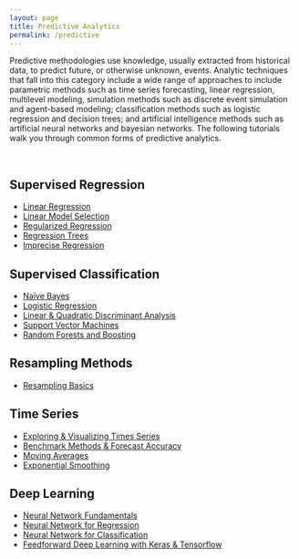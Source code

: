 ```yaml
---
layout: page
title: Predictive Analytics
permalink: /predictive
---
```


Predictive methodologies use knowledge, usually extracted from historical data, to predict future, or otherwise unknown, events. Analytic techniques that fall into this category include a wide range of approaches to include parametric methods such as time series forecasting, linear regression, multilevel modeling, simulation methods such as discrete event simulation and agent-based modeling; classification methods such as logistic regression and decision trees; and artificial intelligence methods such as artificial neural networks and bayesian networks. The following tutorials walk you through common forms of predictive analytics.

<br>

## Supervised Regression
- [Linear Regression](linear_regression)
- [Linear Model Selection](model_selection)
- [Regularized Regression](regularized_regression)
- [Regression Trees](regression_trees)
- [Imprecise Regression](imprecise_regression)

## Supervised Classification
- [Naïve Bayes](naive_bayes)
- [Logistic Regression](logistic_regression)
- [Linear & Quadratic Discriminant Analysis](discriminant_analysis)
- [Support Vector Machines](svm)
- [Random Forests and Boosting](tree_based_methods)

## Resampling Methods
- [Resampling Basics](resampling_methods)

## Time Series
- [Exploring & Visualizing Times Series](ts_exploration)
- [Benchmark Methods & Forecast Accuracy](ts_benchmarking)
- [Moving Averages](ts_moving_averages)
- [Exponential Smoothing](ts_exp_smoothing)

## Deep Learning
- [Neural Network Fundamentals](ann_fundamentals)
- [Neural Network for Regression](ann_regression)
- [Neural Network for Classification](ann_classification)
- [Feedforward Deep Learning with Keras & Tensorflow](feedforward_DNN)


